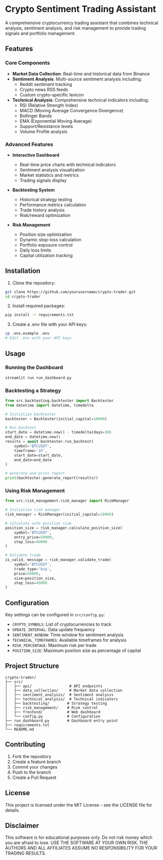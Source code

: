 # Crypto Sentiment Trading Assistant

A comprehensive cryptocurrency trading assistant that combines technical analysis, sentiment analysis, and risk management to provide trading signals and portfolio management.

## Features

### Core Components
- **Market Data Collection**: Real-time and historical data from Binance
- **Sentiment Analysis**: Multi-source sentiment analysis including:
  - Reddit sentiment tracking
  - Crypto news RSS feeds
  - Custom crypto-specific lexicon
- **Technical Analysis**: Comprehensive technical indicators including:
  - RSI (Relative Strength Index)
  - MACD (Moving Average Convergence Divergence)
  - Bollinger Bands
  - EMA (Exponential Moving Average)
  - Support/Resistance levels
  - Volume Profile analysis

### Advanced Features
- **Interactive Dashboard**
  - Real-time price charts with technical indicators
  - Sentiment analysis visualization
  - Market statistics and metrics
  - Trading signals display

- **Backtesting System**
  - Historical strategy testing
  - Performance metrics calculation
  - Trade history analysis
  - Risk/reward optimization

- **Risk Management**
  - Position size optimization
  - Dynamic stop-loss calculation
  - Portfolio exposure control
  - Daily loss limits
  - Capital utilization tracking

## Installation

1. Clone the repository:
```bash
git clone https://github.com/yourusername/crypto-trader.git
cd crypto-trader
```

2. Install required packages:
```bash
pip install -r requirements.txt
```

3. Create a .env file with your API keys:
```bash
cp .env.example .env
# Edit .env with your API keys
```

## Usage

### Running the Dashboard
```bash
streamlit run run_dashboard.py
```

### Backtesting a Strategy
```python
from src.backtesting.backtester import Backtester
from datetime import datetime, timedelta

# Initialize backtester
backtester = Backtester(initial_capital=10000)

# Run backtest
start_date = datetime.now() - timedelta(days=30)
end_date = datetime.now()
results = await backtester.run_backtest(
    symbol='BTCUSDT',
    timeframe='1h',
    start_date=start_date,
    end_date=end_date
)

# Generate and print report
print(backtester.generate_report(results))
```

### Using Risk Management
```python
from src.risk_management.risk_manager import RiskManager

# Initialize risk manager
risk_manager = RiskManager(initial_capital=10000)

# Calculate safe position size
position_size = risk_manager.calculate_position_size(
    symbol='BTCUSDT',
    entry_price=50000,
    stop_loss=49000
)

# Validate trade
is_valid, message = risk_manager.validate_trade(
    symbol='BTCUSDT',
    trade_type='buy',
    price=50000,
    size=position_size,
    stop_loss=49000
)
```

## Configuration

Key settings can be configured in `src/config.py`:

- `CRYPTO_SYMBOLS`: List of cryptocurrencies to track
- `UPDATE_INTERVAL`: Data update frequency
- `SENTIMENT_WINDOW`: Time window for sentiment analysis
- `TECHNICAL_TIMEFRAMES`: Available timeframes for analysis
- `RISK_PERCENTAGE`: Maximum risk per trade
- `POSITION_SIZE`: Maximum position size as percentage of capital

## Project Structure

```
crypto-trader/
├── src/
│   ├── api/                 # API endpoints
│   ├── data_collection/     # Market data collection
│   ├── sentiment_analysis/  # Sentiment analysis
│   ├── technical_analysis/  # Technical indicators
│   ├── backtesting/        # Strategy testing
│   ├── risk_management/    # Risk control
│   ├── frontend/           # Web dashboard
│   └── config.py           # Configuration
├── run_dashboard.py        # Dashboard entry point
├── requirements.txt
└── README.md
```

## Contributing

1. Fork the repository
2. Create a feature branch
3. Commit your changes
4. Push to the branch
5. Create a Pull Request

## License

This project is licensed under the MIT License - see the LICENSE file for details.

## Disclaimer

This software is for educational purposes only. Do not risk money which you are afraid to lose. USE THE SOFTWARE AT YOUR OWN RISK. THE AUTHORS AND ALL AFFILIATES ASSUME NO RESPONSIBILITY FOR YOUR TRADING RESULTS.
